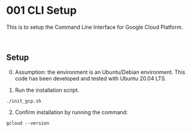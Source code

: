 # 001 CLI Setup

This is to setup the Command Line Interface for Google Cloud Platform.

</br>

## Setup

0. Assumption: the environment is an Ubuntu/Debian environment. This code has been developed and tested with Ubuntu 20.04 LTS.

1. Run the installation script.

```
./init_gcp.sh
```

2. Confirm installation by running the command:

```
gcloud --version
```
